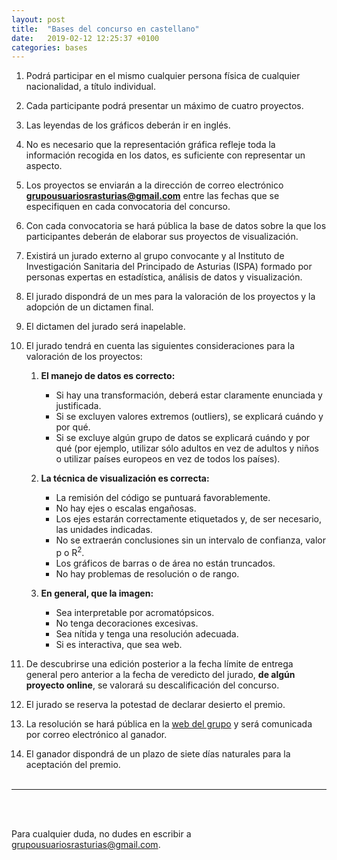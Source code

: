 ```yaml
---
layout: post
title:  "Bases del concurso en castellano"
date:   2019-02-12 12:25:37 +0100
categories: bases
---
```



1. Podrá participar en el mismo cualquier persona física de cualquier nacionalidad, a título individual.
2. Cada participante podrá presentar un máximo de cuatro proyectos.
3. Las leyendas de los gráficos deberán ir en inglés.
4. No es necesario que la representación gráfica refleje toda la información recogida en los datos, es suficiente con representar un aspecto.
5. Los proyectos se enviarán a la dirección de correo electrónico **grupousuariosrasturias@gmail.com** entre las fechas que se especifiquen en cada convocatoria del concurso.
6. Con cada convocatoria se hará pública la base de datos sobre la que los participantes deberán de elaborar sus proyectos de visualización.
7. Existirá un jurado externo al grupo convocante y al Instituto de Investigación Sanitaria del Principado de Asturias (ISPA) formado por personas expertas en estadística, análisis de datos y visualización.
8. El jurado dispondrá de un mes para la valoración de los proyectos y la adopción de un dictamen final.
9. El dictamen del jurado será inapelable.
10. El jurado tendrá en cuenta las siguientes consideraciones para la valoración de los proyectos:

     1. **El manejo de datos es correcto:**
         * Si hay una transformación, deberá estar claramente enunciada y justificada.
         * Si se excluyen valores extremos (outliers), se explicará cuándo y por qué.
         * Si se excluye algún grupo de datos se explicará cuándo y por qué (por ejemplo, utilizar sólo adultos en vez de adultos y niños o utilizar países europeos en vez de todos los países).

     2. **La técnica de visualización es correcta:**
         * La remisión del código se puntuará favorablemente.
         * No hay ejes o escalas engañosas.
         * Los ejes estarán correctamente etiquetados y, de ser necesario, las unidades indicadas.
         * No se extraerán conclusiones sin un intervalo de confianza, valor p o R<sup>2</sup>.
         * Los gráficos de barras o de área no están truncados.
         * No hay problemas de resolución o de rango.
   
     3. **En general, que la imagen:**
         * Sea interpretable por acromatópsicos.
         * No tenga decoraciones excesivas.
         * Sea nítida y tenga una resolución adecuada.
         * Si es interactiva, que sea web.

11. De descubrirse una edición posterior a la fecha límite de entrega general pero anterior a la fecha de veredicto del jurado, **de algún proyecto online**, se valorará su descalificación del concurso.
12. El jurado se reserva la potestad de declarar desierto el premio.
13. La resolución se hará pública en la [web del grupo][web] y será comunicada por correo electrónico al ganador. 
14. El ganador dispondrá de un plazo de siete días naturales para la aceptación del premio.
<br><br>

___
<br><br>

Para cualquier duda, no dudes en escribir a grupousuariosrasturias@gmail.com.


[GitHub]: https://github.com/RUsersAsturias
[web]: https://rusersasturias.github.io/contest/
